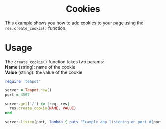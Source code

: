 <p align="center">
  <h1 align="center"><b>Cookies</b></h1>
</p>

This example shows you how to add cookies to your page using the `res.create_cookie()` function.

# Usage

The `create_cookie()` function takes two params:
<br>
**Name** (string): name of the cookie
<br>
**Value** (string): the value of the cookie

```rb
require 'teapot'

server = Teapot.new()
port = 4567

server.get('/') do |req, res|
  res.create_cookie(NAME, VALUE)
end

server.listen(port, lambda { puts "Example app listening on port #{port}" })

```
